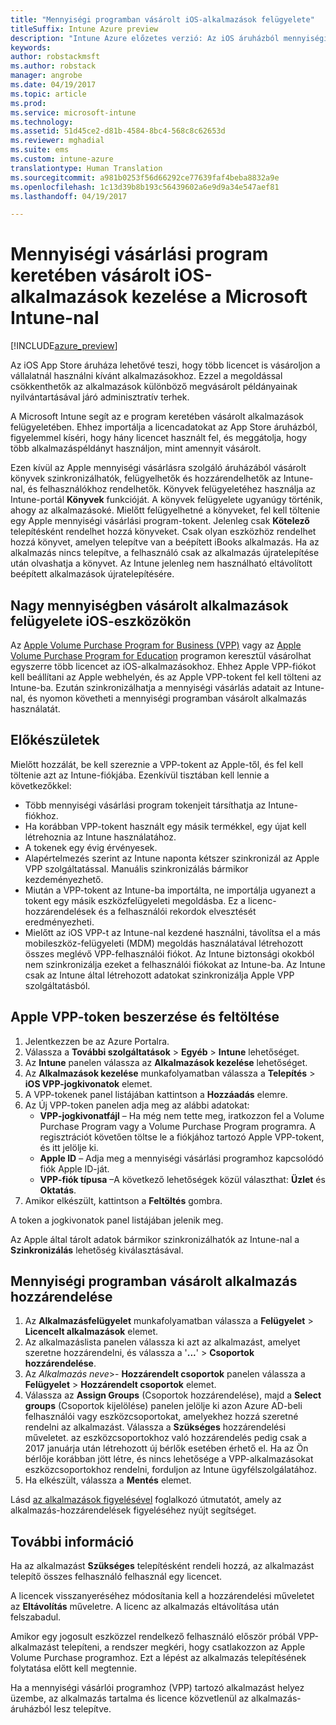 ```yaml
---
title: "Mennyiségi programban vásárolt iOS-alkalmazások felügyelete"
titleSuffix: Intune Azure preview
description: "Intune Azure előzetes verzió: Az iOS áruházból mennyiségi programban vásárolt alkalmazások szinkronizálása az Intune-nal, majd használatuk felügyelete és nyomon követése."
keywords: 
author: robstackmsft
ms.author: robstack
manager: angrobe
ms.date: 04/19/2017
ms.topic: article
ms.prod: 
ms.service: microsoft-intune
ms.technology: 
ms.assetid: 51d45ce2-d81b-4584-8bc4-568c8c62653d
ms.reviewer: mghadial
ms.suite: ems
ms.custom: intune-azure
translationtype: Human Translation
ms.sourcegitcommit: a981b0253f56d66292ce77639faf4beba8832a9e
ms.openlocfilehash: 1c13d39b8b193c56439602a6e9d9a34e547aef81
ms.lasthandoff: 04/19/2017

---
```


# <a name="how-to-manage-ios-apps-you-purchased-through-a-volume-purchase-program-with-microsoft-intune"></a>Mennyiségi vásárlási program keretében vásárolt iOS-alkalmazások kezelése a Microsoft Intune-nal


[!INCLUDE[azure_preview](../includes/azure_preview.md)]

Az iOS App Store áruháza lehetővé teszi, hogy több licencet is vásároljon a vállalatnál használni kívánt alkalmazásokhoz. Ezzel a megoldással csökkenthetők az alkalmazások különböző megvásárolt példányainak nyilvántartásával járó adminisztratív terhek.

A Microsoft Intune segít az e program keretében vásárolt alkalmazások felügyeletében. Ehhez importálja a licencadatokat az App Store áruházból, figyelemmel kíséri, hogy hány licencet használt fel, és meggátolja, hogy több alkalmazáspéldányt használjon, mint amennyit vásárolt.

Ezen kívül az Apple mennyiségi vásárlásra szolgáló áruházából vásárolt könyvek szinkronizálhatók, felügyelhetők és hozzárendelhetők az Intune-nal, és felhasználókhoz rendelhetők. Könyvek felügyeletéhez használja az Intune-portál **Könyvek** funkcióját. A könyvek felügyelete ugyanúgy történik, ahogy az alkalmazásoké.
Mielőtt felügyelhetné a könyveket, fel kell töltenie egy Apple mennyiségi vásárlási program-tokent. Jelenleg csak **Kötelező** telepítésként rendelhet hozzá könyveket.
Csak olyan eszközhöz rendelhet hozzá könyvet, amelyen telepítve van a beépített iBooks alkalmazás. Ha az alkalmazás nincs telepítve, a felhasználó csak az alkalmazás újratelepítése után olvashatja a könyvet. Az Intune jelenleg nem használható eltávolított beépített alkalmazások újratelepítésére.


## <a name="manage-volume-purchased-apps-for-ios-devices"></a>Nagy mennyiségben vásárolt alkalmazások felügyelete iOS-eszközökön
Az [Apple Volume Purchase Program for Business (VPP)](http://www.apple.com/business/vpp/) vagy az [Apple Volume Purchase Program for Education](http://volume.itunes.apple.com/us/store) programon keresztül vásárolhat egyszerre több licencet az iOS-alkalmazásokhoz. Ehhez Apple VPP-fiókot kell beállítani az Apple webhelyén, és az Apple VPP-tokent fel kell tölteni az Intune-ba.  Ezután szinkronizálhatja a mennyiségi vásárlás adatait az Intune-nal, és nyomon követheti a mennyiségi programban vásárolt alkalmazás használatát.

## <a name="before-you-start"></a>Előkészületek
Mielőtt hozzálát, be kell szereznie a VPP-tokent az Apple-től, és fel kell töltenie azt az Intune-fiókjába. Ezenkívül tisztában kell lennie a következőkkel:

* Több mennyiségi vásárlási program tokenjeit társíthatja az Intune-fiókhoz.
* Ha korábban VPP-tokent használt egy másik termékkel, egy újat kell létrehoznia az Intune használatához.
* A tokenek egy évig érvényesek.
* Alapértelmezés szerint az Intune naponta kétszer szinkronizál az Apple VPP szolgáltatással. Manuális szinkronizálás bármikor kezdeményezhető.
* Miután a VPP-tokent az Intune-ba importálta, ne importálja ugyanezt a tokent egy másik eszközfelügyeleti megoldásba. Ez a licenc-hozzárendelések és a felhasználói rekordok elvesztését eredményezheti.
* Mielőtt az iOS VPP-t az Intune-nal kezdené használni, távolítsa el a más mobileszköz-felügyeleti (MDM) megoldás használatával létrehozott összes meglévő VPP-felhasználói fiókot. Az Intune biztonsági okokból nem szinkronizálja ezeket a felhasználói fiókokat az Intune-ba. Az Intune csak az Intune által létrehozott adatokat szinkronizálja Apple VPP szolgáltatásból.

## <a name="to-get-and-upload-an-apple-vpp-token"></a>Apple VPP-token beszerzése és feltöltése

1. Jelentkezzen be az Azure Portalra.
2. Válassza a **További szolgáltatások** > **Egyéb** > **Intune** lehetőséget.
3. Az **Intune** panelen válassza az **Alkalmazások kezelése** lehetőséget.
1.  Az **Alkalmazások kezelése** munkafolyamatban válassza a **Telepítés** > **iOS VPP-jogkivonatok** elemet.
2.  A VPP-tokenek panel listájában kattintson a **Hozzáadás** elemre.
3.  Az Új VPP-token panelen adja meg az alábbi adatokat:
    - **VPP-jogkivonatfájl** – Ha még nem tette meg, iratkozzon fel a Volume Purchase Program vagy a Volume Purchase Program programra. A regisztrációt követően töltse le a fiókjához tartozó Apple VPP-tokent, és itt jelölje ki.
    - **Apple ID** – Adja meg a mennyiségi vásárlási programhoz kapcsolódó fiók Apple ID-ját.
    - **VPP-fiók típusa** –A következő lehetőségek közül választhat: **Üzlet** és **Oktatás**.
4. Amikor elkészült, kattintson a **Feltöltés** gombra.

A token a jogkivonatok panel listájában jelenik meg.


Az Apple által tárolt adatok bármikor szinkronizálhatók az Intune-nal a **Szinkronizálás** lehetőség kiválasztásával.

## <a name="to-assign-a-volume-purchased-app"></a>Mennyiségi programban vásárolt alkalmazás hozzárendelése

1. Az **Alkalmazásfelügyelet** munkafolyamatban válassza a **Felügyelet** > **Licencelt alkalmazások** elemet.
2. Az alkalmazáslista panelen válassza ki azt az alkalmazást, amelyet szeretne hozzárendelni, és válassza a '**...**' > **Csoportok hozzárendelése**.
3. Az *Alkalmazás neve*>- **Hozzárendelt csoportok** panelen válassza a **Felügyelet** > **Hozzárendelt csoportok** elemet.
4. Válassza az **Assign Groups** (Csoportok hozzárendelése), majd a **Select groups** (Csoportok kijelölése) panelen jelölje ki azon Azure AD-beli felhasználói vagy eszközcsoportokat, amelyekhez hozzá szeretné rendelni az alkalmazást.
Válassza a **Szükséges** hozzárendelési műveletet. az eszközcsoportokhoz való hozzárendelés pedig csak a 2017 januárja után létrehozott új bérlők esetében érhető el. Ha az Ön bérlője korábban jött létre, és nincs lehetősége a VPP-alkalmazásokat eszközcsoportokhoz rendelni, forduljon az Intune ügyfélszolgálatához.
5. Ha elkészült, válassza a **Mentés** elemet.

Lásd [az alkalmazások figyelésével](monitor-apps.md) foglalkozó útmutatót, amely az alkalmazás-hozzárendelések figyeléséhez nyújt segítséget.

## <a name="further-information"></a>További információ

Ha az alkalmazást **Szükséges** telepítésként rendeli hozzá, az alkalmazást telepítő összes felhasználó felhasznál egy licencet.

A licencek visszanyeréséhez módosítania kell a hozzárendelési műveletet az **Eltávolítás** műveletre. A licenc az alkalmazás eltávolítása után felszabadul.

Amikor egy jogosult eszközzel rendelkező felhasználó először próbál VPP-alkalmazást telepíteni, a rendszer megkéri, hogy csatlakozzon az Apple Volume Purchase programhoz. Ezt a lépést az alkalmazás telepítésének folytatása előtt kell megtennie.

Ha a mennyiségi vásárlói programhoz (VPP) tartozó alkalmazást helyez üzembe, az alkalmazás tartalma és licence közvetlenül az alkalmazás-áruházból lesz telepítve.

